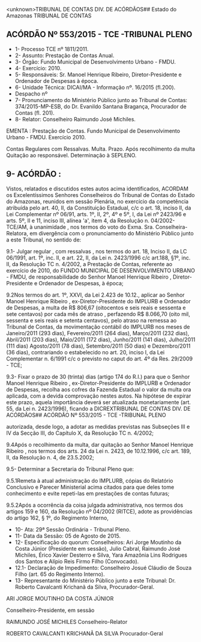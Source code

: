 &lt;unknown&gt;TRIBUNAL DE CONTAS DIV. DE ACÓRDÃOS## Estado do Amazonas TRIBUNAL DE CONTAS

## ACÓRDÃO Nº 553/2015 - TCE -TRIBUNAL PLENO

- 1- Processo TCE nº 1811/2011.
- 2- Assunto: Prestação de Contas Anual.
- 3- Órgão: Fundo Municipal de Desenvolvimento Urbano - FMDU.
- 4- Exercício: 2010.
- 5-  Responsáveis: Sr.  Manoel  Henrique  Ribeiro, Diretor-Presidente e Ordenador  de Despesas à época.
- 6- Unidade Técnica: DICAI/MA - Informação nº. 16/2015 (fl.200).
- Despacho nº
- 7- Pronunciamento do Ministério Público junto ao Tribunal de Contas: 374/2015-MP-ESB, do Dr. Evanildo Santana Bragança, Procurador de Contas (fl. 201).
- 8- Relator: Conselheiro Raimundo José Michiles.

EMENTA :  Prestação  de  Contas.  Fundo  Municipal de  Desenvolvimento  Urbano  -  FMDU.  Exercício 2010.

Contas  Regulares  com  Ressalvas.  Multa.  Prazo. Após recolhimento da multa Quitação ao responsável. Determinação à SEPLENO.

## 9- ACÓRDÃO :

Vistos, relatados e discutidos estes autos acima identificados, ACORDAM os Excelentíssimos Senhores Conselheiros do Tribunal de Contas do Estado do Amazonas, reunidos em sessão Plenária, no exercício da competência atribuída pelo art. 40, II, da Constituição Estadual, c/c o art. 18, inciso II, da Lei Complementar nº 06/91, arts. 1º, II, 2º, 4º e 5º, I, da Lei nº 2423/96 e arts. 5º, II e 11, inciso III, alínea 'a', item 4, da Resolução  n.  04/2002-TCE/AM, à  unanimidade ,  nos  termos  do  voto  do  Exma.  Sra. Conselheira-Relatora, em divergência com o pronunciamento do Ministério Público junto a este Tribunal, no sentido de:

9.1- Julgar regular , com ressalvas ,  nos  termos do art. 18, Inciso II, da LC 06/1991,  art.  1º,  inc.  II,  e  art.  22,  II,  da  Lei  n.  2423/1996  c/c  art.188,  §1º,  inc.  II,  da Resolução  TC  n.  4/2002,  a  Prestação  de  Contas,  referente  ao  exercício  de  2010,  do FUNDO MUNICIPAL DE DESENVOLVIMENTO URBANO - FMDU, de responsabilidade do Senhor Manoel Henrique Ribeiro ,  Diretor-Presidente e Ordenador de Despesas, à época;

9.2Nos termos do art. 1º, XXVI, da Lei 2.423 de 10.12., aplicar ao Senhor Manoel Henrique Ribeiro , ex-Diretor-Presidente do IMPLURB e Ordenador de Despesas, a multa de R$ 806,67 (oitocentos e seis reais e sessenta e sete centavos) por cada mês de atraso , perfazendo R$ 8.066,70 (oito mil, sessenta e seis reais e setenta centavos), pelo atraso na remessa ao Tribunal de Contas, da movimentação contábil do IMPLURB nos meses de Janeiro/2011 (293 dias), Fevereiro/2011 (264 dias), Março/2011 (232 dias), Abril/2011 (203 dias), Maio/2011  (172  dias), Junho/2011  (141  dias), Julho/2011 (111 dias) Agosto/2011 (78 dias), Setembro/2011 (50 dias) e Dezembro/2011 (36 dias), contrariando o estabelecido no art. 20, inciso I, da Lei Complementar n. 6/1991 c/c o previsto no caput do art. 4º da Res. 29/2009 - TCE;

9.3- Fixar o prazo de 30 (trinta) dias (artigo 174 do R.I.) para que o Senhor Manoel Henrique Ribeiro , ex-Diretor-Presidente do IMPLURB e Ordenador de Despesas, recolha aos cofres da Fazenda Estadual o valor da multa ora aplicada, com a devida comprovação nestes autos. Na hipótese de expirar este prazo, aquela importância deverá ser atualizada monetariamente (art. 55, da Lei n. 2423/1996), ficando a DICREXTRIBUNAL DE CONTAS DIV. DE ACÓRDÃOS## ACÓRDÃO Nº 553/2015 - TCE -TRIBUNAL PLENO

autorizada, desde logo, a adotar as medidas previstas nas Subseções III e IV da Secção III, do Capítulo X, da Resolução TC n. 4/2002;

9.4Após  o  recolhimento  da  multa, dar quitação ao Senhor Manoel Henrique Ribeiro , nos termos dos arts. 24 da Lei n. 2423, de 10.12.1996, c/c art. 189, II, da Resolução n. 4, de 23.5.2002;

9.5- Determinar a Secretaria do Tribunal Pleno que:

9.5.1Remeta  à  atual  administração  do  IMPLURB,  cópias  do  Relatório Conclusivo e Parecer Ministerial acima citados para que deles tome conhecimento e evite repeti-las em prestações de contas futuras;

9.5.2Após a ocorrência da coisa julgada administrativa, nos termos dos artigos 159 e  160, da Resolução nº 04/2002 (RITCE), adote as  providências do artigo 162, § 1º, do Regimento Interno,

- 10- Ata: 29ª Sessão Ordinária - Tribunal Pleno.
- 11- Data da Sessão: 05 de Agosto de 2015.
- 12-  Especificação  do  quorum: Conselheiros: Ari Jorge  Moutinho  da  Costa  Júnior (Presidente em sessão), Julio Cabral, Raimundo José  Michiles, Érico Xavier Desterro e Silva, Yara Amazônia Lins Rodrigues dos Santos e Alípio Reis Firmo Filho (Convocado).
- 12.1- Declaração de Impedimento: Conselheiro Josué Cláudio de Souza Filho (art. 65 do Regimento Interno).
- 13- Representante do Ministério Público junto a este Tribunal: Dr. Roberto Cavalcanti Krichanã da Silva, Procurador-Geral.

ARI JORGE MOUTINHO DA COSTA JÚNIOR

Conselheiro-Presidente, em sessão

RAIMUNDO JOSÉ MICHILES Conselheiro-Relator

ROBERTO CAVALCANTI KRICHANÃ DA SILVA Procurador-Geral